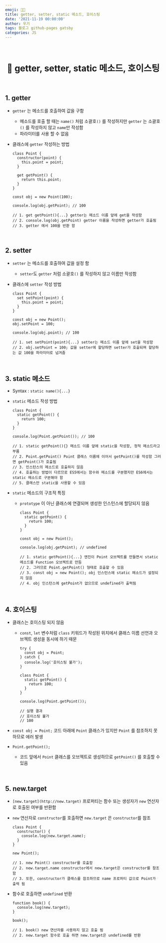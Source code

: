 ```yaml
---
emoji: 👨‍💻
title: getter, setter, static 메소드, 호이스팅
date: '2021-11-19 00:00:00'
author: 우기
tags: 블로그 github-pages gatsby
categories: JS
---
```


<br>

<h1 align="center">
  👋  getter, setter, static 메소드, 호이스팅
</h1>

<br>

## 1. getter

- `getter` 는 메소드를 호출하여 값을 구함

  - 메소드를 호출 할 때는 `name()` 처럼 소괄호`()` 를 작성하지만 `getter` 는 소괄호`()` 를 작성하지 않고 `name`만 작성함
  - 파라미터를 사용 할 수 없음

- 클래스에 `getter` 작성하는 방법

  ```tsx
  class Point {
    constructor(point) {
      this.point = point;
    }

    get getPoint() {
      return this.point;
    }
  }

  const obj = new Point(100);

  console.log(obj.getPoint); // 100

  // 1. get getPoint(){...} getter는 메소드 이름 앞에 get을 작성함
  // 2. console.log(obj.getPoint) getter 이름을 작성하면 getter가 호출됨
  // 3. getter 에서 100을 반환 함
  ```

<br>

## 2. setter

- `setter` 는 메소드를 호출하여 값을 설정 함

  - `setter`도 `getter` 처럼 소괄호`()` 를 작성하지 않고 이름만 작성함

- 클래스에 `setter` 작성 방법

  ```tsx
  class Point {
    set setPoint(point) {
      this.point = point;
    }
  }

  const obj = new Point();
  obj.setPoint = 100;

  console.log(obj.point); // 100

  // 1. set setPoint(point){...} setter는 메소드 이름 앞에 set을 작성함
  // 2. obj.setPoint = 100; 값을 setter에 할당하면 setter가 호출되며 할당하는 값 100을 파라미터로 넘겨줌
  ```

<br>

## 3. static 메소드

- Syntax : `static name(){...}`

- `static` 메소드 작성 방법

  ```tsx
  class Point {
    static getPoint() {
      return 100;
    }
  }

  console.log(Point.getPoint()); // 100

  // 1. static getPoint(){} 메소드 이름 앞에 static을 작성함, 정적 메소드라고 부름
  // 2. Point.getPoint() Point 클래스 이름에 이어서 getPoint()를 작성함 그러면 getPoint()가 호출됨
  // 3. 인스턴스의 메소드로 호출하지 않음
  // 4. 호출하는 방법이 다르므로 ES5에서는 함수와 메소드를 구분했지만 ES6에서는 static 메소드로 구분해야 함
  // 5. 클래스만 static을 사용할 수 있음
  ```

- `static` 메소드의 구조적 특징

  - `prototype` 이 아닌 클래스에 연결되며 생성한 인스턴스에 할당되지 않음

    ```tsx
    class Point {
      static getPoint() {
        return 100;
      }
    }

    const obj = new Point();

    console.log(obj.getPoint); // undefined

    // 1. static getPoint(){...} 엔진이 Point 오브젝트를 만들면서 static 메소드를 Function 오브젝트로 만듬
    // 2. 그러므로 Point.getPoint() 형태로 호출할 수 있음
    // 3. const obj = new Point(); obj 인스턴스에 static 메소드가 설정되지 않음
    // 4. obj 인스턴스에 getPoint가 없으므로 undefined가 출력됨
    ```

<br>

## 4. 호이스팅

- 클래스는 호이스팅 되지 않음

  - `const`, `let` 변수처럼 `class` 키워드가 작성된 위치에서 클래스 이름 선언과 오브젝트 생성을 동시에 하기 때문

    ```tsx
    try {
      const obj = Point;
    } catch {
      console.log('호이스팅 불가');
    }

    class Point {
      static getPoint() {
        return 100;
      }
    }

    console.log(Point.getPoint());

    // 실행 결과
    // 호이스팅 불가
    // 100
    ```

- `const obj = Point;` 코드 아래에 `Point` 클래스가 있지만 `Point` 를 참조하지 못하므로 에러 발생
- `Point.getPoint();`
  - 코드 앞에서 `Point` 클래스를 오브젝트로 생성하므로 `getPoint()` 를 호출할 수 있음

<br>

## 5. new.target

- `[new.target](http://new.target)` 프로퍼티는 함수 또는 생성자가 `new` 연산자로 호출된 여부를 반환함

- `new` 연산자로 `constructor`를 호출하면 `new.target` 은 `constructor`를 참조

  ```tsx
  class Point {
    constructor() {
      console.log(new.target.name);
    }
  }

  new Point();

  // 1. new Point() constructor를 호출함
  // 2. new.target.name constructor에서 new.target은 constructor를 참조함
  // 3. 또한, constructor가 클래스를 참조하므로 name 프로퍼티 값으로 Point가 출력 됨
  ```

- 함수로 호출하면 `undefined` 반환

  ```tsx
  function book() {
    console.log(new.target);
  }

  book();

  // 1. book() new 연산자를 사용하지 않고 호출 됨
  // 2. new.target 함수로 호출 하면 new.target은 undefined를 반환
  ```

```toc

```
